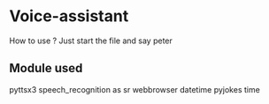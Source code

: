 # Voice-assistant
How to use ?
Just start the file and say peter 

<h2> Module used </h2>

pyttsx3
speech_recognition as sr
webbrowser
datetime
pyjokes
time


